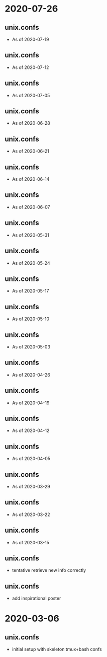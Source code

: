 # 2020-07-26


## unix.confs
+ As of 2020-07-19


## unix.confs
+ As of 2020-07-12


## unix.confs
+ As of 2020-07-05


## unix.confs
+ As of 2020-06-28


## unix.confs
+ As of 2020-06-21


## unix.confs
+ As of 2020-06-14


## unix.confs
+ As of 2020-06-07


## unix.confs
+ As of 2020-05-31


## unix.confs
+ As of 2020-05-24


## unix.confs
+ As of 2020-05-17


## unix.confs
+ As of 2020-05-10


## unix.confs
+ As of 2020-05-03


## unix.confs
+ As of 2020-04-26


## unix.confs
+ As of 2020-04-19


## unix.confs
+ As of 2020-04-12


## unix.confs
+ As of 2020-04-05


## unix.confs
+ As of 2020-03-29


## unix.confs
+ As of 2020-03-22


## unix.confs
+ As of 2020-03-15


## unix.confs
+ tentative retrieve new info correctly


## unix.confs
+ add inspirational poster


# 2020-03-06
## unix.confs
+ initial setup with skeleton tmux+bash confs

